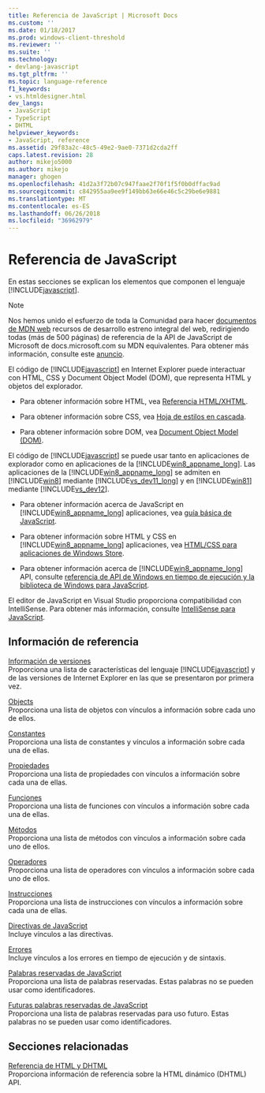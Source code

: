 ```yaml
---
title: Referencia de JavaScript | Microsoft Docs
ms.custom: ''
ms.date: 01/18/2017
ms.prod: windows-client-threshold
ms.reviewer: ''
ms.suite: ''
ms.technology:
- devlang-javascript
ms.tgt_pltfrm: ''
ms.topic: language-reference
f1_keywords:
- vs.htmldesigner.html
dev_langs:
- JavaScript
- TypeScript
- DHTML
helpviewer_keywords:
- JavaScript, reference
ms.assetid: 29f83a2c-48c5-49e2-9ae0-7371d2cda2ff
caps.latest.revision: 28
author: mikejo5000
ms.author: mikejo
manager: ghogen
ms.openlocfilehash: 41d2a3f72b07c947faae2f70f1f5f0b0dffac9ad
ms.sourcegitcommit: c842955aa9ee9f149bb63e66e46c5c29be6e9881
ms.translationtype: MT
ms.contentlocale: es-ES
ms.lasthandoff: 06/26/2018
ms.locfileid: "36962979"
---
```

# <a name="javascript-reference"></a>Referencia de JavaScript
En estas secciones se explican los elementos que componen el lenguaje [!INCLUDE[javascript](../../javascript/includes/javascript-md.md)].  

> [!NOTE]
> Nos hemos unido el esfuerzo de toda la Comunidad para hacer [documentos de MDN web](https://developer.mozilla.org/en-US/) recursos de desarrollo estreno integral del web, redirigiendo todas (más de 500 páginas) de referencia de la API de JavaScript de Microsoft de docs.microsoft.com su MDN equivalentes. Para obtener más información, consulte este [anuncio](https://blogs.windows.com/msedgedev/2018/06/26/chakra-docs-mdn-web-docs/).
  
 El código de [!INCLUDE[javascript](../../javascript/includes/javascript-md.md)] en Internet Explorer puede interactuar con HTML, CSS y Document Object Model (DOM), que representa HTML y objetos del explorador.  
  
-   Para obtener información sobre HTML, vea [Referencia HTML/XHTML](http://go.microsoft.com/fwlink/p/?LinkId=251007).  
  
-   Para obtener información sobre CSS, vea [Hoja de estilos en cascada](http://go.microsoft.com/fwlink/p/?LinkId=251008).  
  
-   Para obtener información sobre DOM, vea [Document Object Model (DOM)](http://go.microsoft.com/fwlink/p/?LinkId=251009).  
  
 El código de [!INCLUDE[javascript](../../javascript/includes/javascript-md.md)] se puede usar tanto en aplicaciones de explorador como en aplicaciones de la [!INCLUDE[win8_appname_long](../../javascript/includes/win8-appname-long-md.md)]. Las aplicaciones de la [!INCLUDE[win8_appname_long](../../javascript/includes/win8-appname-long-md.md)] se admiten en [!INCLUDE[win8](../../javascript/includes/win8-md.md)] mediante [!INCLUDE[vs_dev11_long](../../javascript/includes/vs-dev11-long-md.md)] y en [!INCLUDE[win81](../../javascript/includes/win81-md.md)] mediante [!INCLUDE[vs_dev12](../../javascript/includes/vs-dev12-md.md)].  
  
-   Para obtener información acerca de JavaScript en [!INCLUDE[win8_appname_long](../../javascript/includes/win8-appname-long-md.md)] aplicaciones, vea [guía básica de JavaScript](http://msdn.microsoft.com/en-us/4f28182b-1e4b-4bbd-8ae9-dcc504de4341).  
  
-   Para obtener información sobre HTML y CSS en [!INCLUDE[win8_appname_long](../../javascript/includes/win8-appname-long-md.md)] aplicaciones, vea [HTML/CSS para aplicaciones de Windows Store](http://go.microsoft.com/fwlink/p/?LinkId=250939).  
  
-   Para obtener información acerca de [!INCLUDE[win8_appname_long](../../javascript/includes/win8-appname-long-md.md)] API, consulte [referencia de API de Windows en tiempo de ejecución y la biblioteca de Windows para JavaScript](http://go.microsoft.com/fwlink/p/?LinkID=250938).  
  
 El editor de JavaScript en Visual Studio proporciona compatibilidad con IntelliSense. Para obtener más información, consulte [IntelliSense para JavaScript](/visualstudio/ide/javascript-intellisense).  
  
## <a name="reference-information"></a>Información de referencia
 [Información de versiones](../../javascript/reference/javascript-version-information.md)  
 Proporciona una lista de características del lenguaje [!INCLUDE[javascript](../../javascript/includes/javascript-md.md)] y de las versiones de Internet Explorer en las que se presentaron por primera vez.  
  
 [Objects](../../javascript/reference/javascript-objects.md)  
 Proporciona una lista de objetos con vínculos a información sobre cada uno de ellos.  
  
 [Constantes](../../javascript/reference/javascript-constants.md)  
 Proporciona una lista de constantes y vínculos a información sobre cada una de ellas.  
  
 [Propiedades](../../javascript/reference/javascript-properties.md)  
 Proporciona una lista de propiedades con vínculos a información sobre cada una de ellas.  
  
 [Funciones](../../javascript/reference/javascript-functions.md)  
 Proporciona una lista de funciones con vínculos a información sobre cada una de ellas.  
  
 [Métodos](../../javascript/reference/javascript-methods.md)  
 Proporciona una lista de métodos con vínculos a información sobre cada uno de ellos.  
  
 [Operadores](../../javascript/reference/javascript-operators.md)  
 Proporciona una lista de operadores con vínculos a información sobre cada uno de ellos.  
  
 [Instrucciones](../../javascript/reference/javascript-statements.md)  
 Proporciona una lista de instrucciones con vínculos a información sobre cada una de ellas.  
  
 [Directivas de JavaScript](../../javascript/reference/javascript-directives.md)  
 Incluye vínculos a las directivas.  
  
 [Errores](../../javascript/reference/javascript-errors.md)  
 Incluye vínculos a los errores en tiempo de ejecución y de sintaxis.  
  
 [Palabras reservadas de JavaScript](../../javascript/reference/javascript-reserved-words.md)  
 Proporciona una lista de palabras reservadas. Estas palabras no se pueden usar como identificadores.  
  
 [Futuras palabras reservadas de JavaScript](../../javascript/reference/javascript-future-reserved-words.md)  
 Proporciona una lista de palabras reservadas para uso futuro. Estas palabras no se pueden usar como identificadores.  
  
## <a name="related-sections"></a>Secciones relacionadas  

 [Referencia de HTML y DHTML](http://go.microsoft.com/fwlink/?LinkId=148095)  
 Proporciona información de referencia sobre la HTML dinámico (DHTML) API.